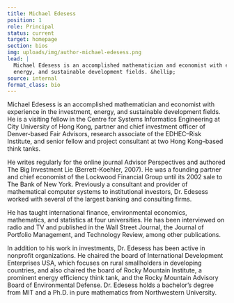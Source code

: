 ```yaml
---
title: Michael Edesess
position: 1
role: Principal
status: current
target: homepage
section: bios
img: uploads/img/author-michael-edesess.png
lead: |
  Michael Edesess is an accomplished mathematician and economist with experience in the investment,
  energy, and sustainable development fields. &hellip;
source: internal
format_class: bio
---
```


Michael Edesess is an accomplished mathematician and economist with experience in the investment,
energy, and sustainable development fields. He is a visiting fellow in the Centre for Systems
Informatics Engineering at City University of Hong Kong, partner and chief investment officer of
Denver-based Fair Advisors, research associate of the EDHEC–Risk Institute, and senior fellow and
project consultant at two Hong Kong–based think tanks.

He writes regularly for the online journal Advisor Perspectives and authored The Big Investment Lie
(Berrett-Koehler, 2007). He was a founding partner and chief economist of the Lockwood Financial
Group until its 2002 sale to The Bank of New York. Previously a consultant and provider of
mathematical computer systems to institutional investors, Dr. Edesess worked with several of the
largest banking and consulting firms.

He has taught international finance, environmental economics, mathematics, and statistics at four
universities. He has been interviewed on radio and TV and published in the Wall Street Journal, the
Journal of Portfolio Management, and Technology Review, among other publications.

In addition to his work in investments, Dr. Edesess has been active in nonprofit organizations. He
chaired the board of International Development Enterprises USA, which focuses on rural smallholders
in developing countries, and also chaired the board of Rocky Mountain Institute, a prominent energy
efficiency think tank, and the Rocky Mountain Advisory Board of Environmental Defense. Dr. Edesess
holds a bachelor’s degree from MIT and a Ph.D. in pure mathematics from Northwestern University.

